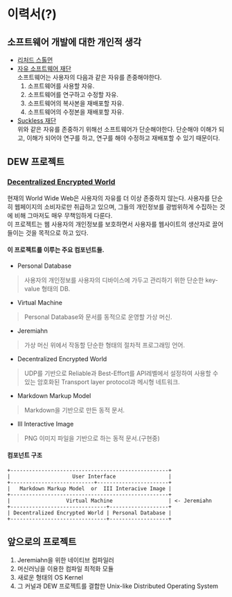 # 이력서(?)

## 소프트웨어 개발에 대한 개인적 생각
- [리처드 스톨먼](https://stallman.org)  
- [자유 소프트웨어 재단](https://fsf.org)  
소프트웨어는 사용자의 다음과 같은 자유를 존중해야한다.  
    1. 소프트웨어를 사용할 자유.
    2. 소프트웨어를 연구하고 수정할 자유.
    3. 소프트웨어의 복사본을 재배포할 자유.
    4. 소프트웨어의 수정본을 재배포할 자유.  
- [Suckless 재단](https://suckless.org)  
위와 같은 자유를 존중하기 위해선 소프트웨어가 단순해야한다. 단순해야 이해가 되고, 이해가 되어야 연구를 하고, 연구를 해야 수정하고 재배포할 수 있기 때문이다.

## DEW 프로젝트
### [Decentralized Encrypted World](https://codeberg.org/jeremiahjoh/)
현재의 World Wide Web은 사용자의 자유를 더 이상 존중하지 않는다. 사용자를 단순히 웹페이지의 소비자로만 취급하고 있으며, 그들의 개인정보를 광범위하게 수집하는 것에 비해 그마저도 매우 무책임하게 다룬다.  
이 프로젝트는 웹 사용자의 개인정보를 보호하면서 사용자를 웹사이트의 생산자로 끌어들이는 것을 목적으로 하고 있다.  
#### 이 프로젝트를 이루는 주요 컴포넌트들.  
- Personal Database  
> 사용자의 개인정보를 사용자의 디바이스에 가두고 관리하기 위한 단순한 key-value 형태의 DB.  
- Virtual Machine  
> Personal Database와 문서를 동적으로 운영할 가상 머신.  
- Jeremiahn  
> 가상 머신 위에서 작동할 단순한 형태의 절차적 프로그래밍 언어.  
- Decentralized Encrypted World  
> UDP를 기반으로 Reliable과 Best-Effort를 API레벨에서 설정하여 사용할 수 있는 암호화된 Transport layer protocol과 메시형 네트워크.
- Markdown Markup Model  
> Markdown을 기반으로 만든 동적 문서.  
- III Interactive Image  
> PNG 이미지 파일을 기반으로 하는 동적 문서.(구현중)  
  
#### 컴포넌트 구조
```
+---------------------------------------------------+
|                    User Interface                 |
+---------------------------+-----------------------+
|   Markdown Markup Model  or  III Interacive Image |
+---------------------------------------------------+
|                  Virtual Machine                  | <- Jeremiahn
+-------------------------------+-------------------+
| Decentralized Encrypted World | Personal Database |
+-------------------------------+-------------------+
```

## 앞으로의 프로젝트
1. Jeremiahn을 위한 네이티브 컴파일러
2. 머신러닝을 이용한 컴파일 최적화 모듈
3. 새로운 형태의 OS Kernel
4. 그 커널과 DEW 프로젝트를 결합한 Unix-like Distributed Operating System
